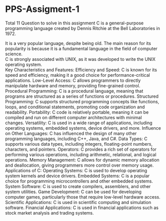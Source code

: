 # PPS-Assigment-1
Total 11 Question to solve in this assignment
C is a general-purpose programming language created by Dennis Ritchie at the Bell Laboratories in 1972.<br>

It is a very popular language, despite being old. The main reason for its popularity is because it is a fundamental language in the field of computer science.
<br>
C is strongly associated with UNIX, as it was developed to write the UNIX operating system.<br>
Key Characteristics and Features:
Efficiency and Speed:
C is known for its speed and efficiency, making it a good choice for performance-critical applications. 
Low-Level Access:
C allows programmers to directly manipulate hardware and memory, providing fine-grained control. 
Procedural Programming:
C is a procedural language, meaning that programs are structured as a series of functions or procedures. 
Structured Programming:
C supports structured programming concepts like functions, loops, and conditional statements, promoting code organization and readability. 
Portability:
C code is relatively portable, meaning it can be compiled and run on different computer architectures with minimal changes. 
Versatility:
C is used in a wide range of applications, including operating systems, embedded systems, device drivers, and more. 
Influence on Other Languages:
C has influenced the design of many other programming languages, including C++, Java, and C#. 
Data Types:
C supports various data types, including integers, floating-point numbers, characters, and pointers. 
Operators:
C provides a rich set of operators for performing various operations, including arithmetic, relational, and logical operations. 
Memory Management:
C allows for dynamic memory allocation and deallocation, giving programmers more control over memory usage. 
Applications of C:
Operating Systems: C is used to develop operating system kernels and device drivers.
Embedded Systems: C is a popular choice for programming microcontrollers and other embedded systems.
System Software: C is used to create compilers, assemblers, and other system utilities.
Game Development: C can be used for developing computer games, particularly those that require low-level hardware access.
Scientific Applications: C is used in scientific computing and simulation software.
Financial Applications: C is used in financial applications such as stock market analysis and trading systems. 
